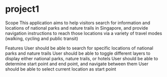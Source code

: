 # project1

Scope
This application aims to help visitors search for information and locations of national parks and nature trails in Singapore, and provide navigation instructions to reach those locations via a variety of travel modes (walking, cycling and public transit)

Features
User should be able to search for specific locations of national parks and nature trails
User should be able to toggle different layers to display either national parks, nature trails, or hotels
User should be able to determine start point and end point, and navigate between them
User should be able to select current location as start point
